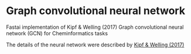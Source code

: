 # Graph convolutional neural network
  Fastai implementation of Kipf &amp; Welling (2017) Graph convolutional neural network (GCN) for Cheminformatics tasks

The details of the neural network were described by [Kipf &amp; Welling (2017)](https://arxiv.org/abs/1609.02907?context=stat)
